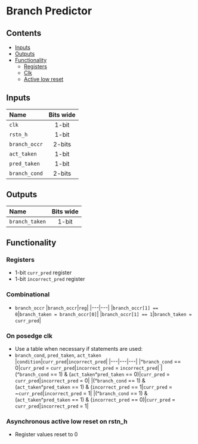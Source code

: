 # Branch Predictor #

## Contents
* [Inputs](#inputs)
* [Outputs](#outputs)
* [Functionality](#functionality)
  * [Registers](#registers)
  * [Clk](#on-posedge-clk)
  * [Active low reset](#asynchronous-active-low-reset)

## Inputs
|Name|Bits wide|
|:---|:---:|
|```clk```|1-bit|
|```rstn_h```|1-bit|
|```branch_occr```|2-bits|
|```act_taken```|1-bit|
|```pred_taken```|1-bit|
|```branch_cond```|2-bits|


## Outputs
|Name|Bits wide|
|:---|:---:|
|```branch_taken```|1-bit|

## Functionality
### Registers
  - 1-bit ```curr_pred``` register
  - 1-bit ```incorrect_pred``` register
### Combinational
  - ```branch_occr```
    |```branch_occr```|```reg```|
    |---|---|
    |```branch_occr[1] == 0```|```branch_taken = branch_occr[0]```|
    |```branch_occr[1] == 1```|```branch_taken = curr_pred```|
### On posedge clk
  - Use a table when necessary if statements are used:
  - ```branch_cond```, ```pred_taken```, ```act_taken```
    |```condition```|```curr_pred```|```incorrect_pred```|
    |---|---|---|
    |^```branch_cond``` == 0|```curr_pred``` = ```curr_pred```|```incorrect_pred``` = ```incorrect_pred```|
    |(^```branch_cond``` == 1) & (```act_taken```^```pred_taken``` == 0)|```curr_pred``` = ```curr_pred```|```incorrect_pred``` = 0|
     |(^```branch_cond``` == 1) & (```act_taken```^```pred_taken``` == 1) & (```incorrect_pred``` == 1|```curr_pred``` = ~```curr_pred```|```incorrect_pred``` = 1|
    |(^```branch_cond``` == 1) & (```act_taken```^```pred_taken``` == 1) & (```incorrect_pred``` == 0)|```curr_pred``` = ```curr_pred```|```incorrect_pred``` = 1|

### Asynchronous active low reset on rstn_h
  - Register values reset to 0
